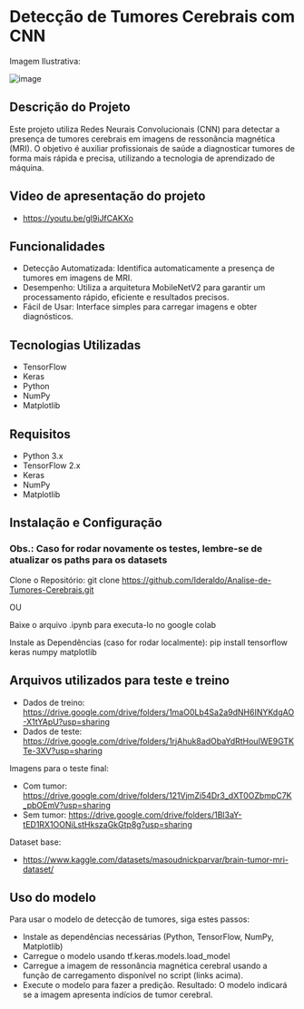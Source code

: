 # Detecção de Tumores Cerebrais com CNN
Imagem Ilustrativa:

![image](https://github.com/Ideraldo/Analise-de-Tumores-Cerebrais/assets/67620423/86b9d394-9a73-493e-b630-c314c26f0f46)

## Descrição do Projeto
Este projeto utiliza Redes Neurais Convolucionais (CNN) para detectar a presença de tumores cerebrais em imagens de ressonância magnética (MRI). O objetivo é auxiliar profissionais de saúde a diagnosticar tumores de forma mais rápida e precisa, utilizando a tecnologia de aprendizado de máquina.

## Video de apresentação do projeto
- https://youtu.be/gl9iJfCAKXo

## Funcionalidades
- Detecção Automatizada: Identifica automaticamente a presença de tumores em imagens de MRI.
- Desempenho: Utiliza a arquitetura MobileNetV2 para garantir um processamento rápido, eficiente e resultados precisos.
- Fácil de Usar: Interface simples para carregar imagens e obter diagnósticos.

## Tecnologias Utilizadas
- TensorFlow
- Keras
- Python
- NumPy
- Matplotlib
  
## Requisitos
- Python 3.x
- TensorFlow 2.x
- Keras
- NumPy
- Matplotlib

## Instalação e Configuração
### Obs.: Caso for rodar novamente os testes, lembre-se de atualizar os paths para os datasets

Clone o Repositório:
git clone https://github.com/Ideraldo/Analise-de-Tumores-Cerebrais.git

OU

Baixe o arquivo .ipynb para executa-lo no google colab

Instale as Dependências (caso for rodar localmente):
pip install tensorflow keras numpy matplotlib

## Arquivos utilizados para teste e treino
- Dados de treino: https://drive.google.com/drive/folders/1maO0Lb4Sa2a9dNH6INYKdgAO-X1tYApU?usp=sharing 
- Dados de teste: https://drive.google.com/drive/folders/1rjAhuk8adObaYdRtHouIWE9GTKTe-3XV?usp=sharing

Imagens para o teste final:
- Com tumor: https://drive.google.com/drive/folders/121VjmZi54Dr3_dXT0OZbmpC7K_pbOEmV?usp=sharing
- Sem tumor: https://drive.google.com/drive/folders/1Bl3aY-tED1RX1OONiLstHkszaGkGtp8g?usp=sharing

Dataset base:
- https://www.kaggle.com/datasets/masoudnickparvar/brain-tumor-mri-dataset/

## Uso do modelo
Para usar o modelo de detecção de tumores, siga estes passos:

- Instale as dependências necessárias (Python, TensorFlow, NumPy, Matplotlib)
- Carregue o modelo usando tf.keras.models.load_model
- Carregue a imagem de ressonância magnética cerebral usando a função de carregamento disponível no script (links acima).
- Execute o modelo para fazer a predição.
Resultado: O modelo indicará se a imagem apresenta indícios de tumor cerebral.


